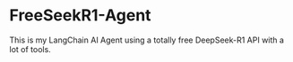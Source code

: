# FreeSeekR1-Agent
This is my LangChain AI Agent using a totally free DeepSeek-R1 API with a lot of tools.
